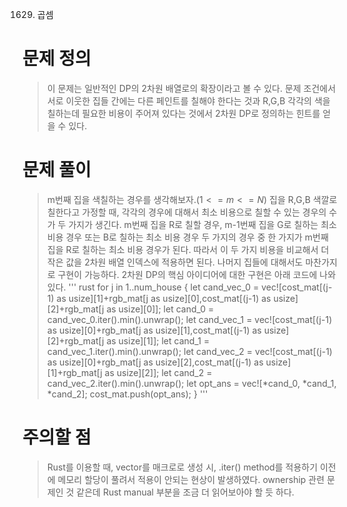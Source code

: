  1629. 곱셈

# 문제 정의
> 이 문제는 일반적인 DP의 2차원 배열로의 확장이라고 볼 수 있다.
> 문제 조건에서 서로 이웃한 집들 간에는 다른 페인트를 칠해야 한다는 것과 R,G,B 각각의 색을 칠하는데 필요한 비용이 주어져 있다는 것에서 2차원 DP로 정의하는 힌트를 얻을 수 있다.

# 문제 풀이
> m번째 집을 색칠하는 경우를 생각해보자.($1<=m<=N$) 집을 R,G,B 색깔로 칠한다고 가정할 때, 각각의 경우에 대해서 최소 비용으로 칠할 수 있는 경우의 수가 두 가지가 생긴다.
> m번째 집을 R로 칠할 경우, m-1번째 집을 G로 칠하는 최소 비용 경우 또는 B로 칠하는 최소 비용 경우 두 가지의 경우 중 한 가지가 m번째 집을 R로 칠하는 최소 비용 경우가 된다. 따라서 이 두 가지 비용을 비교해서 더 작은 값을 2차원 배열 인덱스에 적용하면 된다.
> 나머지 집들에 대해서도 마찬가지로 구현이 가능하다. 2차원 DP의 핵심 아이디어에 대한 구현은 아래 코드에 나와있다.
''' rust
    for j in 1..num_house {
        let cand_vec_0 = vec![cost_mat[(j-1) as usize][1]+rgb_mat[j as usize][0],cost_mat[(j-1) as usize][2]+rgb_mat[j as usize][0]];
        let cand_0 = cand_vec_0.iter().min().unwrap();
        let cand_vec_1 = vec![cost_mat[(j-1) as usize][0]+rgb_mat[j as usize][1],cost_mat[(j-1) as usize][2]+rgb_mat[j as usize][1]];
        let cand_1 = cand_vec_1.iter().min().unwrap();
        let cand_vec_2 = vec![cost_mat[(j-1) as usize][0]+rgb_mat[j as usize][2],cost_mat[(j-1) as usize][1]+rgb_mat[j as usize][2]];
        let cand_2 = cand_vec_2.iter().min().unwrap();
        let opt_ans = vec![*cand_0, *cand_1, *cand_2];
        cost_mat.push(opt_ans);
    }
'''

# 주의할 점
> Rust를 이용할 때, vector를 매크로로 생성 시, .iter() method를 적용하기 이전에 메모리 할당이 풀려서 적용이 안되는 현상이 발생하였다. ownership 관련 문제인 것 같은데 Rust manual 부분을 조금 더 읽어보아야 할 듯 하다.